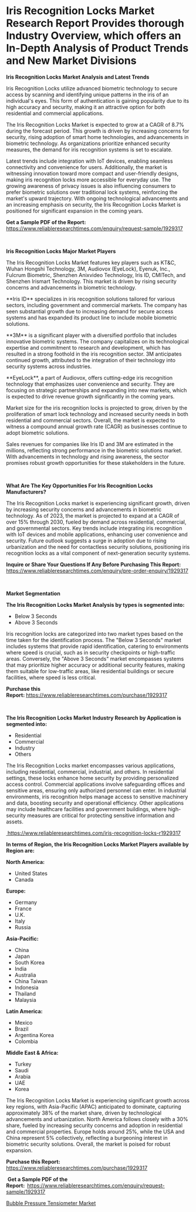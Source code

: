 <p><h1>Iris Recognition Locks Market Research Report Provides thorough Industry Overview, which offers an In-Depth Analysis of Product Trends and New Market Divisions</h1></p><p><strong>Iris Recognition Locks Market Analysis and Latest Trends</strong></p>
<p><p>Iris Recognition Locks utilize advanced biometric technology to secure access by scanning and identifying unique patterns in the iris of an individual's eyes. This form of authentication is gaining popularity due to its high accuracy and security, making it an attractive option for both residential and commercial applications.</p><p>The Iris Recognition Locks Market is expected to grow at a CAGR of 8.7% during the forecast period. This growth is driven by increasing concerns for security, rising adoption of smart home technologies, and advancements in biometric technology. As organizations prioritize enhanced security measures, the demand for iris recognition systems is set to escalate.</p><p>Latest trends include integration with IoT devices, enabling seamless connectivity and convenience for users. Additionally, the market is witnessing innovation toward more compact and user-friendly designs, making iris recognition locks more accessible for everyday use. The growing awareness of privacy issues is also influencing consumers to prefer biometric solutions over traditional lock systems, reinforcing the market's upward trajectory. With ongoing technological advancements and an increasing emphasis on security, the Iris Recognition Locks Market is positioned for significant expansion in the coming years.</p></p>
<p><strong>Get a Sample PDF of the Report:&nbsp;</strong> <a href="https://www.reliableresearchtimes.com/enquiry/request-sample/1929317?utm_campaign=3585&utm_medium=2&utm_source=Github&utm_content=ia&utm_term=29032025&utm_id=iris-recognition-locks">https://www.reliableresearchtimes.com/enquiry/request-sample/1929317</a></p>
<p>&nbsp;</p>
<p><strong>Iris Recognition Locks Major Market Players</strong></p>
<p><p>The Iris Recognition Locks Market features key players such as KT&C, Wuhan Hongshi Technology, 3M, Audiovox (EyeLock), Eyenuk, Inc., Fulcrum Biometric, Shenzhen Anixvideo Technology, Iris ID, CMITech, and Shenzhen Irismart Technology. This market is driven by rising security concerns and advancements in biometric technology.</p><p>**Iris ID** specializes in iris recognition solutions tailored for various sectors, including government and commercial markets. The company has seen substantial growth due to increasing demand for secure access systems and has expanded its product line to include mobile biometric solutions.</p><p>**3M** is a significant player with a diversified portfolio that includes innovative biometric systems. The company capitalizes on its technological expertise and commitment to research and development, which has resulted in a strong foothold in the iris recognition sector. 3M anticipates continued growth, attributed to the integration of their technology into security systems across industries.</p><p>**EyeLock**, a part of Audiovox, offers cutting-edge iris recognition technology that emphasizes user convenience and security. They are focusing on strategic partnerships and expanding into new markets, which is expected to drive revenue growth significantly in the coming years.</p><p>Market size for the iris recognition locks is projected to grow, driven by the proliferation of smart lock technology and increased security needs in both residential and commercial sectors. Overall, the market is expected to witness a compound annual growth rate (CAGR) as businesses continue to adopt biometric solutions.</p><p>Sales revenues for companies like Iris ID and 3M are estimated in the millions, reflecting strong performance in the biometric solutions market. With advancements in technology and rising awareness, the sector promises robust growth opportunities for these stakeholders in the future.</p></p>
<p>&nbsp;</p>
<p><strong>What Are The Key Opportunities For Iris Recognition Locks Manufacturers?</strong></p>
<p><p>The Iris Recognition Locks market is experiencing significant growth, driven by increasing security concerns and advancements in biometric technology. As of 2023, the market is projected to expand at a CAGR of over 15% through 2030, fueled by demand across residential, commercial, and governmental sectors. Key trends include integrating iris recognition with IoT devices and mobile applications, enhancing user convenience and security. Future outlook suggests a surge in adoption due to rising urbanization and the need for contactless security solutions, positioning iris recognition locks as a vital component of next-generation security systems.</p></p>
<p><strong>Inquire or Share Your Questions If Any Before Purchasing This Report:</strong> <a href="https://www.reliableresearchtimes.com/enquiry/pre-order-enquiry/1929317?utm_campaign=3585&utm_medium=2&utm_source=Github&utm_content=ia&utm_term=29032025&utm_id=iris-recognition-locks">https://www.reliableresearchtimes.com/enquiry/pre-order-enquiry/1929317</a></p>
<p>&nbsp;</p>
<p><strong>Market Segmentation</strong></p>
<p><strong>The Iris Recognition Locks Market Analysis by types is segmented into:</strong></p>
<p><ul><li>Below 3 Seconds</li><li>Above 3 Seconds</li></ul></p>
<p><p>Iris recognition locks are categorized into two market types based on the time taken for the identification process. The "Below 3 Seconds" market includes systems that provide rapid identification, catering to environments where speed is crucial, such as in security checkpoints or high-traffic areas. Conversely, the "Above 3 Seconds" market encompasses systems that may prioritize higher accuracy or additional security features, making them suitable for low-traffic areas, like residential buildings or secure facilities, where speed is less critical.</p></p>
<p><strong>Purchase this Report:&nbsp;</strong><a href="https://www.reliableresearchtimes.com/purchase/1929317?utm_campaign=3585&utm_medium=2&utm_source=Github&utm_content=ia&utm_term=29032025&utm_id=iris-recognition-locks">https://www.reliableresearchtimes.com/purchase/1929317</a></p>
<p>&nbsp;</p>
<p><strong>The Iris Recognition Locks Market Industry Research by Application is segmented into:</strong></p>
<p><ul><li>Residential</li><li>Commercial</li><li>Industry</li><li>Others</li></ul></p>
<p><p>The Iris Recognition Locks market encompasses various applications, including residential, commercial, industrial, and others. In residential settings, these locks enhance home security by providing personalized access control. Commercial applications involve safeguarding offices and sensitive areas, ensuring only authorized personnel can enter. In industrial environments, iris recognition helps manage access to sensitive machinery and data, boosting security and operational efficiency. Other applications may include healthcare facilities and government buildings, where high-security measures are critical for protecting sensitive information and assets.</p></p>
<p><a href="https://www.reliableresearchtimes.com/iris-recognition-locks-r1929317?utm_campaign=3585&utm_medium=2&utm_source=Github&utm_content=ia&utm_term=29032025&utm_id=iris-recognition-locks">&nbsp;https://www.reliableresearchtimes.com/iris-recognition-locks-r1929317</a></p>
<p><strong>In terms of Region, the Iris Recognition Locks Market Players available by Region are:</strong></p>
<p>
    <p> <strong> North America: </strong>
        <ul>
            <li>United States</li>
            <li>Canada</li>
        </ul>
        </p> 
    <p> <strong> Europe: </strong>
        <ul>
            <li>Germany</li>
            <li>France</li>
            <li>U.K.</li>
            <li>Italy</li>
            <li>Russia</li>
        </ul>
        </p> 
    <p> <strong> Asia-Pacific: </strong>
        <ul>
            <li>China</li>
            <li>Japan</li>
            <li>South Korea</li>
            <li>India</li>
            <li>Australia</li>
            <li>China Taiwan</li>
            <li>Indonesia</li>
            <li>Thailand</li>
            <li>Malaysia</li>
        </ul>
        </p> 
    <p> <strong> Latin America: </strong>
        <ul>
            <li>Mexico</li>
            <li>Brazil</li>
            <li>Argentina Korea</li>
            <li>Colombia</li>
        </ul>
        </p> 
    <p> <strong> Middle East & Africa: </strong>
        <ul>
            <li>Turkey</li>
            <li>Saudi</li>
            <li>Arabia</li>
            <li>UAE</li>
            <li>Korea</li>
        </ul>
    </p>
    </p>
<p><p>The Iris Recognition Locks Market is experiencing significant growth across key regions, with Asia-Pacific (APAC) anticipated to dominate, capturing approximately 38% of the market share, driven by technological advancements and urbanization. North America follows closely with a 30% share, fueled by increasing security concerns and adoption in residential and commercial properties. Europe holds around 25%, while the USA and China represent 5% collectively, reflecting a burgeoning interest in biometric security solutions. Overall, the market is poised for robust expansion.</p></p>
<p><strong>Purchase this Report: </strong><a href="https://www.reliableresearchtimes.com/purchase/1929317?utm_campaign=3585&utm_medium=2&utm_source=Github&utm_content=ia&utm_term=29032025&utm_id=iris-recognition-locks">https://www.reliableresearchtimes.com/purchase/1929317</a></p>
<p>&nbsp;<strong>Get a Sample PDF of the Report:&nbsp;&nbsp;</strong><a href="https://www.reliableresearchtimes.com/enquiry/request-sample/1929317?utm_campaign=3585&utm_medium=2&utm_source=Github&utm_content=ia&utm_term=29032025&utm_id=iris-recognition-locks">https://www.reliableresearchtimes.com/enquiry/request-sample/1929317</a></p>
<p><strong></strong></p>
<p><p><a href="https://github.com/syiqvanyo/Market-Research-Report-List-1/blob/main/bubble-pressure-tensiometer-market.md?utm_campaign=3585&utm_medium=2&utm_source=Github&utm_content=ia&utm_term=29032025&utm_id=iris-recognition-locks">Bubble Pressure Tensiometer Market</a></p></p>